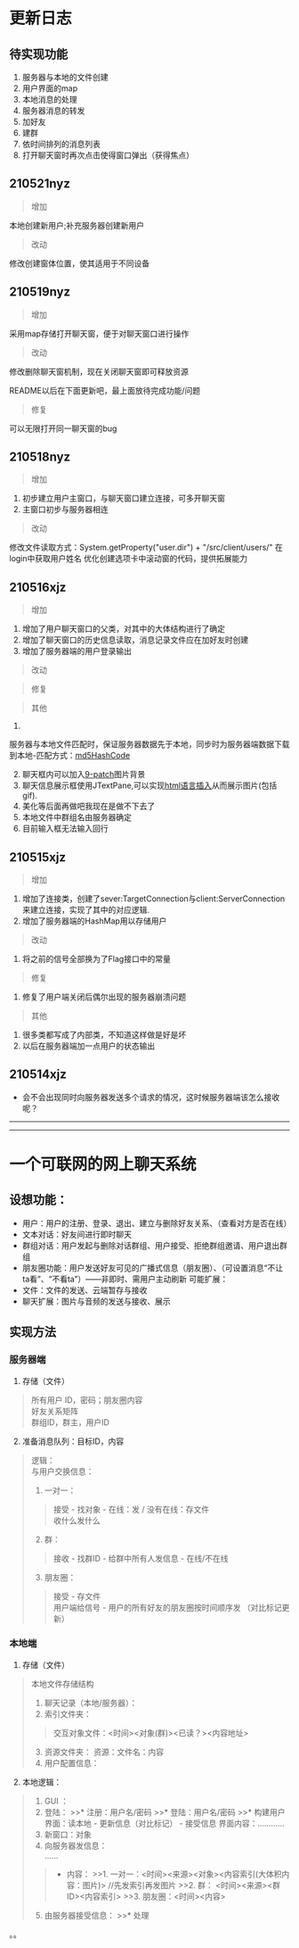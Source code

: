 # 更新日志

## 待实现功能

1. 服务器与本地的文件创建
2. 用户界面的map
3. 本地消息的处理
4. 服务器消息的转发
5. 加好友
6. 建群
7. 依时间排列的消息列表
8. 打开聊天窗时再次点击使得窗口弹出（获得焦点）

## 210521nyz

> 增加

本地创建新用户;补充服务器创建新用户

> 改动

修改创建窗体位置，使其适用于不同设备

## 210519nyz

> 增加

采用map存储打开聊天窗，便于对聊天窗口进行操作
> 改动

修改删除聊天窗机制，现在关闭聊天窗即可释放资源

README以后在下面更新吧，最上面放待完成功能/问题
> 修复

可以无限打开同一聊天窗的bug

## 210518nyz

> 增加

1. 初步建立用户主窗口，与聊天窗口建立连接，可多开聊天窗
2. 主窗口初步与服务器相连

> 改动

修改文件读取方式：System.getProperty("user.dir") + "/src/client/users/"
在login中获取用户姓名 优化创建选项卡中滚动窗的代码，提供拓展能力

## 210516xjz

> 增加

1. 增加了用户聊天窗口的父类，对其中的大体结构进行了确定
2. 增加了聊天窗口的历史信息读取，消息记录文件应在加好友时创建
3. 增加了服务器端的用户登录输出

> 改动

> 修复

> 其他

1.

服务器与本地文件匹配时，保证服务器数据先于本地，同步时为服务器端数据下载到本地-匹配方式：[md5HashCode](https://blog.csdn.net/qq_25646191/article/details/78863110)

2. 聊天框内可以加入[9-patch](https://github.com/freeseawind/NinePatch#readme)图片背景
3. 聊天信息展示框使用JTextPane,可以实现[html语言插入](https://blog.csdn.net/sujudz/article/details/7928384)从而展示图片(包括gif).
4. 美化等后面再做吧我现在是做不下去了
5. 本地文件中群组名由服务器确定
6. 目前输入框无法输入回行

## 210515xjz

> 增加

1. 增加了连接类，创建了sever:TargetConnection与client:ServerConnection来建立连接，实现了其中的对应逻辑.
2. 增加了服务器端的HashMap用以存储用户

> 改动

1. 将之前的信号全部换为了Flag接口中的常量

> 修复

1. 修复了用户端关闭后偶尔出现的服务器崩溃问题

> 其他

1. 很多类都写成了内部类，不知道这样做是好是坏
2. 以后在服务器端加一点用户的状态输出

## 210514xjz

* 会不会出现同时向服务器发送多个请求的情况，这时候服务器端该怎么接收呢？

***
***

# 一个可联网的网上聊天系统

## 设想功能：

* 用户：用户的注册、登录、退出、建立与删除好友关系、（查看对方是否在线）
* 文本对话：好友间进行即时聊天
* 群组对话：用户发起与删除对话群组、用户接受、拒绝群组邀请、用户退出群组
* 朋友圈功能：用户发送好友可见的广播式信息（朋友圈）、（可设置消息“不让ta看”、“不看ta”）——非即时、需用户主动刷新 可能扩展：
* 文件：文件的发送、云端暂存与接收
* 聊天扩展：图片与音频的发送与接收、展示

## 实现方法

### 服务器端

1. 存储（文件）

> 所有用户 ID，密码；朋友圈内容   
好友关系矩阵   
群组ID，群主，用户ID

2. 准备消息队列：目标ID，内容

> 逻辑：   
与用户交换信息：
>1. 一对一：
>> 接受 - 找对象 - 在线：发 / 没有在线：存文件   
> > 收什么发什么
>2. 群：
>> 接收 - 找群ID - 给群中所有人发信息 - 在线/不在线
>3. 朋友圈：
>> 接受 - 存文件  
> > 用户端给信号 - 用户的所有好友的朋友圈按时间顺序发 （对比标记更新）

### 本地端

1. 存储（文件）

> 本地文件存储结构
>1. 聊天记录（本地/服务器）：
>2. 索引文件夹：
>> 交互对象文件：<时间><对象(群)><已读？><内容地址>
>3. 资源文件夹： 资源：<id>文件名：内容
>4. 用户配置信息：

2. 本地逻辑：

> 1. GUI ：
>2. 登陆：
    >>* 注册：用户名/密码
    >>* 登陆：用户名/密码
    >>* 构建用户界面：读本地 - 更新信息（对比标记） - 接受信息 界面内容：…………
>3. 新窗口：对象
>4. 向服务器发信息：   
    ……
>> * 内容：
     >>1. 一对一：<时间><来源><对象><内容索引(大体积内容：图片)> //先发索引再发图片
     >>2. 群： <时间><来源><群ID><内容索引>
     >>3. 朋友圈：<时间><内容>
>5. 由服务器接受信息：
    >>* 处理





。。
